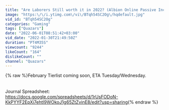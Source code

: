 ```yaml
---
title: "Are Laborers Still worth it in 2022? (Albion Online Passive Income)"
image: "https:\/\/i.ytimg.com\/vi\/BTqh54SC2Og\/hqdefault.jpg"
vid_id: "BTqh54SC2Og"
categories: "Gaming"
tags: ["Quazars"]
date: "2022-06-01T08:51:42+03:00"
vid_date: "2022-01-30T21:49:50Z"
duration: "PT4M35S"
viewcount: "9244"
likeCount: "164"
dislikeCount: ""
channel: "Quazars"
---
```

{% raw %}February Tierlist coming soon, ETA Tuesday/Wednesday.<br /><br /><br />Journal Spreadsheet: <br /><a rel="nofollow" target="blank" href="https://docs.google.com/spreadsheets/d/1rUsFODoN-KkPYYF2EpXi7ehtl9WOkoJ1g65ZtZvinE8/edit?usp=sharing">https://docs.google.com/spreadsheets/d/1rUsFODoN-KkPYYF2EpXi7ehtl9WOkoJ1g65ZtZvinE8/edit?usp=sharing</a>{% endraw %}
